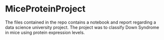 # MiceProteinProject

The files contained in the repo contains a notebook and report regarding a data science university project. The project was to classify Down Syndrome in mice using protein expression levels.
